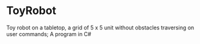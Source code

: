 # ToyRobot
Toy robot on a tabletop, a grid of 5 x 5 unit without obstacles traversing on user commands; A program in C#
